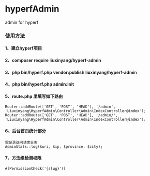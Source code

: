 # hyperfAdmin
admin for hyperf
### 使用方法 ###
#### 1、建立hyperf项目 ####
#### 2、composer require liuxinyang/hyperf-admin ####
#### 3、php bin/hyperf.php vendor:publish liuxinyang/hyperf-admin ####
#### 4、php bin/hyperf.php admin:init ####
#### 5、route.php 里填写如下路由 ####
    Router::addRoute(['GET', 'POST', 'HEAD'], '/admin', 'Liuxinyang\HyperfAdmin\Controller\Admin\IndexController@index');
    Router::addRoute(['GET', 'POST', 'HEAD'], '/admin/', 'Liuxinyang\HyperfAdmin\Controller\Admin\IndexController@index');
#### 6、后台首页统计部分 ####
    需记录访问请求日志
    AdminStats::log($uri, $ip, $province, $city);
#### 7、方法级检测权限 ####
    #[PermissionCheck('{slug}')]
